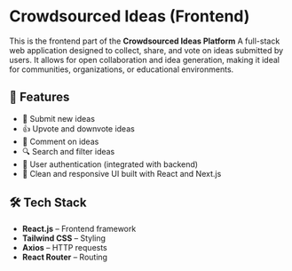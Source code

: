 # Crowdsourced Ideas (Frontend)

This is the frontend part of the **Crowdsourced Ideas Platform**
A full-stack web application designed to collect, share, and vote on ideas submitted by users.
It allows for open collaboration and idea generation, making it ideal for communities, organizations, or educational environments.

## 🚀 Features

- 📝 Submit new ideas
- 👍 Upvote and downvote ideas
- 💬 Comment on ideas
- 🔍 Search and filter ideas
- 👤 User authentication (integrated with backend)
- 🎨 Clean and responsive UI built with React and Next.js

## 🛠️ Tech Stack

- **React.js** – Frontend framework
- **Tailwind CSS** – Styling
- **Axios** – HTTP requests
- **React Router** – Routing
